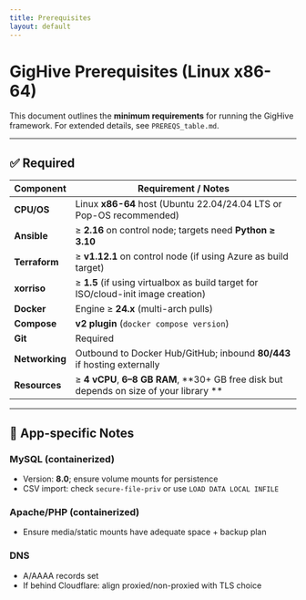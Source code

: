 ```yaml
---
title: Prerequisites
layout: default
---
```

# GigHive Prerequisites (Linux x86-64)

This document outlines the **minimum requirements** for running the GigHive framework. For extended details, see `PREREQS_table.md`.

---

## ✅ Required

| Component      | Requirement / Notes |
|----------------|---------------------|
| **CPU/OS**     | Linux **x86-64** host (Ubuntu 22.04/24.04 LTS or Pop-OS recommended) |
| **Ansible**    | ≥ **2.16** on control node; targets need **Python ≥ 3.10** |
| **Terraform**  | ≥ **v1.12.1** on control node (if using Azure as build target) |
| **xorriso**    | ≥ **1.5** (if using virtualbox as build target for ISO/cloud-init image creation) |
| **Docker**     | Engine ≥ **24.x** (multi-arch pulls) |
| **Compose**    | **v2 plugin** (`docker compose version`) |
| **Git**        | Required |
| **Networking** | Outbound to Docker Hub/GitHub; inbound **80/443** if hosting externally |
| **Resources**  | ≥ **4 vCPU**, **6–8 GB RAM**, **30+ GB free disk but depends on size of your library ** |

---

## 🔎 App-specific Notes

### MySQL (containerized)
- Version: **8.0**; ensure volume mounts for persistence  
- CSV import: check `secure-file-priv` or use `LOAD DATA LOCAL INFILE`  

### Apache/PHP (containerized)
- Ensure media/static mounts have adequate space + backup plan  

### DNS
- A/AAAA records set  
- If behind Cloudflare: align proxied/non-proxied with TLS choice  


